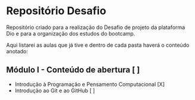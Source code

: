 # Repositório Desafio
Repositório criado para a realização do Desafio de projeto da plataforma Dio e para a organização dos estudos do bootcamp.



Aqui listarei as aulas que já tive e dentro de cada pasta haverá o conteúdo anotado:

## Módulo I - Conteúdo de abertura [ ]
- Introdução à Programação e Pensamento Computacional [X]
- Introdução ao Git e ao GitHub [ ]

